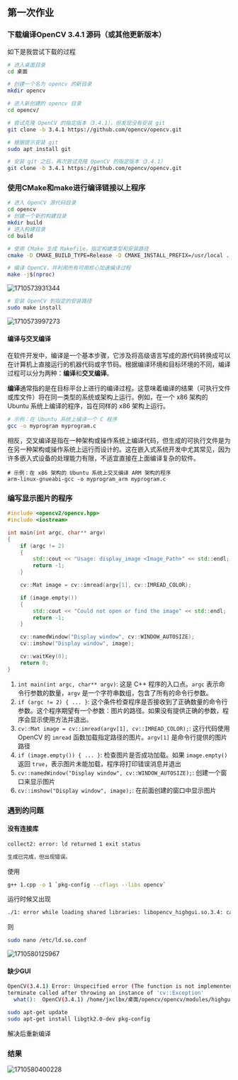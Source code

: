 ## 第一次作业

### 下载编译OpenCV 3.4.1 源码（或其他更新版本）

如下是我尝试下载的过程

```bash
# 进入桌面目录
cd 桌面

# 创建一个名为 opencv 的新目录
mkdir opencv

# 进入新创建的 opencv 目录
cd opencv/

# 尝试克隆 OpenCV 的指定版本（3.4.1），但发现没有安装 git
git clone -b 3.4.1 https://github.com/opencv/opencv.git

# 根据提示安装 git
sudo apt install git

# 安装 git 之后，再次尝试克隆 OpenCV 的指定版本（3.4.1）
git clone -b 3.4.1 https://github.com/opencv/opencv.git
```

### 使用CMake和make进行编译链接以上程序

```bash
# 进入 OpenCV 源代码目录
cd opencv
# 创建一个新的构建目录
mkdir build
# 进入构建目录
cd build

# 使用 CMake 生成 Makefile，指定构建类型和安装路径
cmake -D CMAKE_BUILD_TYPE=Release -D CMAKE_INSTALL_PREFIX=/usr/local ..

# 编译 OpenCV，并利用所有可用核心加速编译过程
make -j$(nproc)

```

![1710573931344](image/第一次作业/1710573931344.png)

```bash
# 安装 OpenCV 到指定的安装路径
sudo make install
```

![1710573997273](image/第一次作业/1710573997273.png)

#### 编译与交叉编译

在软件开发中，编译是一个基本步骤，它涉及将高级语言写成的源代码转换成可以在计算机上直接运行的机器代码或字节码。根据编译环境和目标环境的不同，编译过程可以分为两种：**编译**和**交叉编译**。

**编译**通常指的是在目标平台上进行的编译过程。这意味着编译的结果（可执行文件或库文件）将在同一类型的系统或架构上运行。例如，在一个 x86 架构的 Ubuntu 系统上编译的程序，旨在同样的 x86 架构上运行。

```bash
# 示例：在 Ubuntu 系统上编译一个 C 程序
gcc -o myprogram myprogram.c
```

相反，交叉编译是指在一种架构或操作系统上编译代码，但生成的可执行文件是为在另一种架构或操作系统上运行而设计的。这在嵌入式系统开发中尤其常见，因为许多嵌入式设备的处理能力有限，不适宜直接在上面编译复杂的软件。

```
# 示例：在 x86 架构的 Ubuntu 系统上交叉编译 ARM 架构的程序
arm-linux-gnueabi-gcc -o myprogram_arm myprogram.c
```

### 编写显示图片的程序

```cpp
#include <opencv2/opencv.hpp>
#include <iostream>

int main(int argc, char** argv)
{
    if (argc != 2)
    {
        std::cout << "Usage: display_image <Image_Path>" << std::endl;
        return -1;
    }

    cv::Mat image = cv::imread(argv[1], cv::IMREAD_COLOR);

    if (image.empty())
    {
        std::cout << "Could not open or find the image" << std::endl;
        return -1;
    }

    cv::namedWindow("Display window", cv::WINDOW_AUTOSIZE);
    cv::imshow("Display window", image);

    cv::waitKey(0);
    return 0;
}

```

1. `int main(int argc, char** argv)`: 这是 C++ 程序的入口点。`argc` 表示命令行参数的数量，`argv` 是一个字符串数组，包含了所有的命令行参数。
2. `if (argc != 2) { ... }`: 这个条件检查程序是否接收到了正确数量的命令行参数。这个程序期望有一个参数：图片的路径。如果没有提供正确的参数，程序会显示使用方法并退出。
3. `cv::Mat image = cv::imread(argv[1], cv::IMREAD_COLOR);`: 这行代码使用 OpenCV 的 `imread` 函数加载指定路径的图片。`argv[1]` 是命令行提供的图片路径
4. `if (image.empty()) { ... }`: 检查图片是否成功加载。如果 `image.empty()` 返回 `true`，表示图片未能加载，程序将打印错误消息并退出
5. `cv::namedWindow("Display window", cv::WINDOW_AUTOSIZE);`: 创建一个窗口来显示图片
6. `cv::imshow("Display window", image);`: 在前面创建的窗口中显示图片

### 遇到的问题

#### 没有连接库

```bash
collect2: error: ld returned 1 exit status

生成已完成，但出现错误。

```

使用

```bash
g++ 1.cpp -o 1 `pkg-config --cflags --libs opencv`
```

运行时候又出现

```bash
./1: error while loading shared libraries: libopencv_highgui.so.3.4: cannot open shared object file: No such file or directory
```

则

```bash
sudo nano /etc/ld.so.conf
```

![1710580125967](image/第一次作业/1710580125967.png)

#### 缺少GUI

```bash
OpenCV(3.4.1) Error: Unspecified error (The function is not implemented. Rebuild the library with Windows, GTK+ 2.x or Carbon support. If you are on Ubuntu or Debian, install libgtk2.0-dev and pkg-config, then re-run cmake or configure script) in cvNamedWindow, file /home/jxclbx/桌面/opencv/opencv/modules/highgui/src/window.cpp, line 618
terminate called after throwing an instance of 'cv::Exception'
  what():  OpenCV(3.4.1) /home/jxclbx/桌面/opencv/opencv/modules/highgui/src/window.cpp:618: error: (-2) The function is not implemented. Rebuild the library with Windows, GTK+ 2.x or Carbon support. If you are on Ubuntu or Debian, install libgtk2.0-dev and pkg-config, then re-run cmake or configure script in function cvNamedWindow
```

```bash
sudo apt-get update
sudo apt-get install libgtk2.0-dev pkg-config
```

解决后重新编译

### 结果

![1710580400228](image/第一次作业/1710580400228.png)
